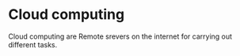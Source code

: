 # Cloud computing
Cloud computing are Remote srevers on the internet for carrying out different tasks.
